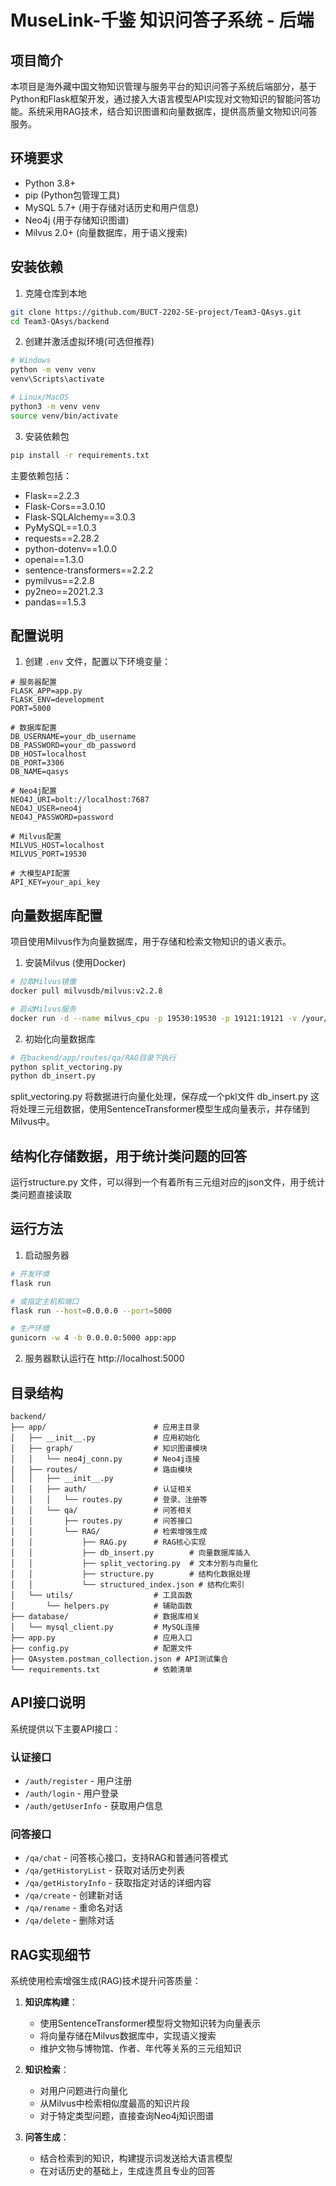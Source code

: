 # MuseLink-千鉴 知识问答子系统 - 后端

## 项目简介

本项目是海外藏中国文物知识管理与服务平台的知识问答子系统后端部分，基于Python和Flask框架开发，通过接入大语言模型API实现对文物知识的智能问答功能。系统采用RAG技术，结合知识图谱和向量数据库，提供高质量文物知识问答服务。

## 环境要求

- Python 3.8+
- pip (Python包管理工具)
- MySQL 5.7+ (用于存储对话历史和用户信息)
- Neo4j (用于存储知识图谱)
- Milvus 2.0+ (向量数据库，用于语义搜索)

## 安装依赖

1. 克隆仓库到本地

```bash
git clone https://github.com/BUCT-2202-SE-project/Team3-QAsys.git
cd Team3-QAsys/backend
```

2. 创建并激活虚拟环境(可选但推荐)

```bash
# Windows
python -m venv venv
venv\Scripts\activate

# Linux/MacOS
python3 -m venv venv
source venv/bin/activate
```

3. 安装依赖包

```bash
pip install -r requirements.txt
```

主要依赖包括：
- Flask==2.2.3
- Flask-Cors==3.0.10
- Flask-SQLAlchemy==3.0.3
- PyMySQL==1.0.3
- requests==2.28.2
- python-dotenv==1.0.0
- openai==1.3.0
- sentence-transformers==2.2.2
- pymilvus==2.2.8
- py2neo==2021.2.3
- pandas==1.5.3

## 配置说明

1. 创建 `.env` 文件，配置以下环境变量：

```
# 服务器配置
FLASK_APP=app.py
FLASK_ENV=development
PORT=5000

# 数据库配置
DB_USERNAME=your_db_username
DB_PASSWORD=your_db_password
DB_HOST=localhost
DB_PORT=3306
DB_NAME=qasys

# Neo4j配置
NEO4J_URI=bolt://localhost:7687
NEO4J_USER=neo4j
NEO4J_PASSWORD=password

# Milvus配置
MILVUS_HOST=localhost
MILVUS_PORT=19530

# 大模型API配置
API_KEY=your_api_key
```

## 向量数据库配置

项目使用Milvus作为向量数据库，用于存储和检索文物知识的语义表示。

1. 安装Milvus (使用Docker)

```bash
# 拉取Milvus镜像
docker pull milvusdb/milvus:v2.2.8

# 启动Milvus服务
docker run -d --name milvus_cpu -p 19530:19530 -p 19121:19121 -v /your/data/path:/var/lib/milvus milvusdb/milvus:v2.2.8
```

2. 初始化向量数据库

```bash
# 在backend/app/routes/qa/RAG目录下执行
python split_vectoring.py
python db_insert.py
```
split_vectoring.py 将数据进行向量化处理，保存成一个pkl文件
db_insert.py 这将处理三元组数据，使用SentenceTransformer模型生成向量表示，并存储到Milvus中。



## 结构化存储数据，用于统计类问题的回答
运行structure.py 文件，可以得到一个有着所有三元组对应的json文件，用于统计类问题直接读取


## 运行方法

1. 启动服务器

```bash
# 开发环境
flask run

# 或指定主机和端口
flask run --host=0.0.0.0 --port=5000

# 生产环境
gunicorn -w 4 -b 0.0.0.0:5000 app:app
```

2. 服务器默认运行在 http://localhost:5000

## 目录结构

```
backend/
├── app/                        # 应用主目录
│   ├── __init__.py             # 应用初始化
│   ├── graph/                  # 知识图谱模块
│   │   └── neo4j_conn.py       # Neo4j连接
│   ├── routes/                 # 路由模块
│   │   ├── __init__.py
│   │   ├── auth/               # 认证相关
│   │   │   └── routes.py       # 登录、注册等
│   │   └── qa/                 # 问答相关
│   │       ├── routes.py       # 问答接口
│   │       └── RAG/            # 检索增强生成
│   │           ├── RAG.py      # RAG核心实现
│   │           ├── db_insert.py        # 向量数据库插入
│   │           ├── split_vectoring.py  # 文本分割与向量化
│   │           ├── structure.py        # 结构化数据处理
│   │           └── structured_index.json # 结构化索引
│   └── utils/                  # 工具函数
│       └── helpers.py          # 辅助函数
├── database/                   # 数据库相关
│   └── mysql_client.py         # MySQL连接
├── app.py                      # 应用入口
├── config.py                   # 配置文件
├── QAsystem.postman_collection.json # API测试集合
└── requirements.txt            # 依赖清单
```

## API接口说明

系统提供以下主要API接口：

### 认证接口
- `/auth/register` - 用户注册
- `/auth/login` - 用户登录
- `/auth/getUserInfo` - 获取用户信息

### 问答接口
- `/qa/chat` - 问答核心接口，支持RAG和普通问答模式
- `/qa/getHistoryList` - 获取对话历史列表
- `/qa/getHistoryInfo` - 获取指定对话的详细内容
- `/qa/create` - 创建新对话
- `/qa/rename` - 重命名对话
- `/qa/delete` - 删除对话

## RAG实现细节

系统使用检索增强生成(RAG)技术提升问答质量：

1. **知识库构建**：
   - 使用SentenceTransformer模型将文物知识转为向量表示
   - 将向量存储在Milvus数据库中，实现语义搜索
   - 维护文物与博物馆、作者、年代等关系的三元组知识

2. **知识检索**：
   - 对用户问题进行向量化
   - 从Milvus中检索相似度最高的知识片段
   - 对于特定类型问题，直接查询Neo4j知识图谱

3. **问答生成**：
   - 结合检索到的知识，构建提示词发送给大语言模型
   - 在对话历史的基础上，生成连贯且专业的回答


